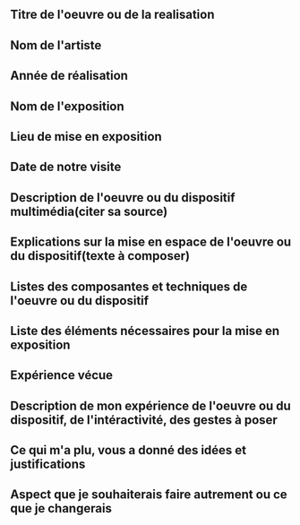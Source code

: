 ## Titre de l'oeuvre ou de la realisation

## Nom de l'artiste

## Année de réalisation

## Nom de l'exposition

## Lieu de mise en exposition

## Date de notre visite

## Description de l'oeuvre ou du dispositif multimédia(citer sa source)

## Explications sur la mise en espace de l'oeuvre ou du dispositif(texte à composer)

## Listes des composantes et techniques de l'oeuvre ou du dispositif

## Liste des éléments nécessaires pour la mise en exposition

## Expérience vécue

## Description de mon expérience de l'oeuvre ou du dispositif, de l'intéractivité, des gestes à poser

## Ce qui m'a plu, vous a donné des idées et justifications

## Aspect que je souhaiterais faire autrement ou ce que je changerais
